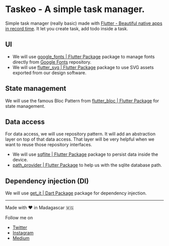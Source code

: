 # Taskeo - A simple task manager.
Simple task manager (really basic) made with [Flutter - Beautiful native apps in record time](https://flutter.dev/). It let you create task, add todo inside a task.

## UI
* We will use [google_fonts | Flutter Package](https://pub.dev/packages/google_fonts) package to manage fonts directly from [Google Fonts](https://fonts.google.com/) repository.
* We will use [flutter_svg | Flutter Package](https://pub.dev/packages/flutter_svg) package to use SVG assets exported from our design software.


## State management
We will use the famous Bloc Pattern from [flutter_bloc | Flutter Package](https://pub.dev/packages/flutter_bloc) for state management.

## Data access
For data access, we will use repository pattern. It will add an abstraction layer on top of that data access. That layer will be very helpful when we want to reuse those repository interfaces.

* We will use [sqflite | Flutter Package](https://pub.dev/packages/sqflite) package to persist data inside the device.
* [path_provider | Flutter Package](https://pub.dev/packages/path_provider) to help us with the sqlite database path.

## Dependency injection (DI)
We will use [get_it | Dart Package](https://pub.dev/packages/get_it) package for dependency injection.

---

Made with ❤️️ in Madagascar 🇲🇬

Follow me on

* [Twitter](https://twitter.com/dimbi23)
* [Instagram](https://www.instagram.com/dimbinirina.tefiniaina/)
* [Medium](https://medium.com/@dimbinirina)